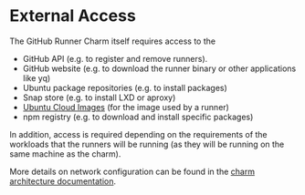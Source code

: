# External Access

The GitHub Runner Charm itself requires access to the

- GitHub API (e.g. to register and remove runners).
- GitHub website (e.g. to download the runner binary or other applications like yq)
- Ubuntu package repositories (e.g. to install packages)
- Snap store (e.g. to install LXD or aproxy)
- [Ubuntu Cloud Images](https://cloud-images.ubuntu.com/) (for the image used by a runner)
- npm registry (e.g. to download and install specific packages)

In addition, access is required depending on the requirements of the workloads that the runners
will be running (as they will be running on the same machine as the charm).

More details on network configuration can be found in the
[charm architecture documentation](https://charmhub.io/github-runner/docs/charm-architecture).

